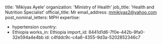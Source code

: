 title: 'Mikiyas Ayele'
organization: 'Ministry of Health'
job_title: 'Health and Nutrition Specialist'
official_title: Mr
email_address: mmikiyas2@yahoo.com
post_nominal_letters: MPH
expertise:
  - hypertension
country:
  - Ethiopia
works_in: Ethiopia
import_id: 8441d1d6-7f0e-442b-9fa0-32e594a4e4bb
id: c4fddc9c-c4a6-4355-9d3a-5202852346c7
